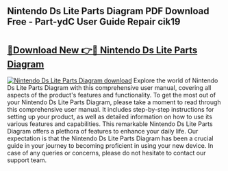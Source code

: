 ## Nintendo Ds Lite Parts Diagram PDF Download Free - Part-ydC User Guide Repair cik19

# <h2><a href="http://dflgsj4.blite.top/?on=Nintendo+Ds+Lite+Parts+Diagram">🔗Download New 👉🔴 Nintendo Ds Lite Parts Diagram</a></h2>

[![Nintendo Ds Lite Parts Diagram download](https://i.imgur.com/lujVjoI.png)](http://dflgsj4.blite.top/?on=Nintendo+Ds+Lite+Parts+Diagram)
Explore the world of Nintendo Ds Lite Parts Diagram with this comprehensive user manual, covering all aspects of the product's features and functionality. To get the most out of your Nintendo Ds Lite Parts Diagram, please take a moment to read through this comprehensive user manual. It includes step-by-step instructions for setting up your product, as well as detailed information on how to use its various features and capabilities. This remarkable Nintendo Ds Lite Parts Diagram offers a plethora of features to enhance your daily life. Our expectation is that the Nintendo Ds Lite Parts Diagram has been a crucial guide in your journey to becoming proficient in using your new device. In case of any queries or concerns, please do not hesitate to contact our support team.
